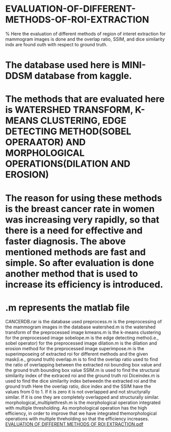 # EVALUATION-OF-DIFFERENT-METHODS-OF-ROI-EXTRACTION
% Here the evaluation of different methods of region of interet extraction for mammogram images is done and the overlap ratio, SSIM, and dice similarity indx are found outh with respect to ground truth. 
# The database used here is MINI-DDSM database from kaggle. 
# The methods that are evaluated here is WATERSHED TRANSFORM, K-MEANS CLUSTERING, EDGE DETECTING METHOD(SOBEL OPERAATOR) AND MORPHOLOGICAL OPERATIONS(DILATION AND EROSION)
# The reason for using these methods is the breast cancer rate in women was increasing very rapidly, so that there is a need for effective and faster diagnosis. The above mentioned methods are fast and simple. So after evaluation is done another method that is used to increase its efficiency is introduced.
# .m represents the matlab file
 CANCERDB.rar is the database used
 preprocess.m is the preprocessing of the mammogram images in the database
 watershed.m is the watershed transform of the preprocessed image
 kmeans.m is the k-means clustering for the preprocessed image
 sobelope.m is the edge detecting metho(i.e., sobel operator) for the preprocessed image
 dilation.m is the dilation and erosion method for the preprocessed image
 superimpose.m is the superimposeing of extracted roi for different methods and the given mask(i.e., ground truth)
 overlap.m is to find the overlap ratio used to find the ratio of overlapping between the extracted roi bounding box value and the ground truth bounding box value
 SSIM.m is used to find the structural similarity index of the extraced roi and the ground truth roi
 Diceindex.m is used to find the dice similarity index betweedn the extracted roi and the ground truth
 Here the overlap ratio, dice index and the SSIM have the values from 0 to 1. If it is zero it is not overlapped and not structyrally similar. If it is one they are completely overlapped and structurally similar. 
 morphological_multiplethresh.m is the morphological operation integrated with multiple thresholding. 
 As morphological operation has the high efficiency, in order to improve that we have integrated themorphological operations with multiple threholding so that the efficiency increases.
[EVALUATION OF DIFFERENT METHODS OF ROI EXTRACTION.pdf](https://github.com/Leenasri2000/EVALUATION-OF-DIFFERENT-METHODS-OF-ROI-EXTRACTION.github.io/files/6520604/EVALUATION.OF.DIFFERENT.METHODS.OF.ROI.EXTRACTION.pdf)
